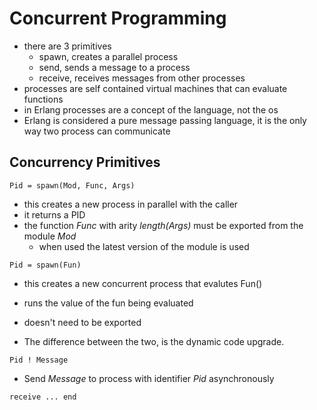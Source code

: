 # Concurrent Programming
- there are 3 primitives
    - spawn, creates a parallel process
    - send, sends a message to a process
    - receive, receives messages from other processes
- processes are self contained virtual machines that can evaluate functions
- in Erlang processes are a concept of the language, not the os
- Erlang is considered a pure message passing language, it is the only way two process can communicate

## Concurrency Primitives

```
Pid = spawn(Mod, Func, Args)
```
- this creates a new process in parallel with the caller
- it returns a PID
- the function _Func_ with arity _length(Args)_ must be exported from the module _Mod_
    - when used the latest version of the module is used

```
Pid = spawn(Fun)
```
- this creates a new concurrent process that evalutes Fun()
- runs the value of the fun being evaluated
- doesn't need to be exported

- The difference between the two, is the dynamic code upgrade.

```
Pid ! Message
```
- Send _Message_ to process with identifier _Pid_ asynchronously 

```
receive ... end
```

